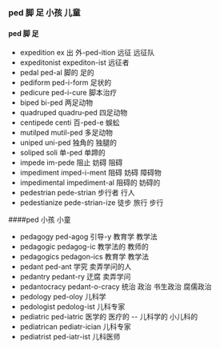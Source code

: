 ### ped  脚 足 小孩 儿童

#### ped 脚 足
- expedition ex 出 外-ped-ition 远征  远征队 
- expeditonist expediton-ist 远征者
- pedal ped-al 脚的  足的
- pediform ped-i-form 足状的
- pedicure ped-i-cure 脚本治疗
- biped bi-ped 两足动物
- quadruped quadru-ped 四足动物
- centipede centi 百-ped-e 蜈蚣
- mutilped  mutil-ped 多足动物
- uniped uni-ped 独角的 独腿的
- soliped soli 单-ped 单蹄的
- impede im-pede 阻止 妨碍 阻碍
- impediment imped-i-ment 阻碍 妨碍 障碍物
- impedimental impediment-al 阻碍的 妨碍的
- pedestrian pede-strian 步行者 行人
- pedestianize pede-strian-ize  徒步 旅行  步行


####ped  小孩 小童
- pedagogy ped-agog 引导-y  教育学 教学法
- pedagogic pedagog-ic 教学法的 教师的
- pedagogics pedagon-ics 教育学 教学法
- pedant ped-ant 学究 卖弄学问的人
- pedantry pedant-ry  迂腐 卖弄学问
- pedantocracy pedant-o-cracy 统治 政治   书生政治 腐儒政治 
- pedology ped-oloy 儿科学
- pedologist pedolog-ist  儿科专家
- pediatric ped-iatric 医学的 医疗的  -- 儿科学的 小儿科的
- pediatrican pediatr-ician  儿科专家
- pediatrist ped-iatr-ist 儿科医师

